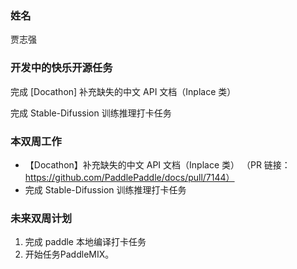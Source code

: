### 姓名

贾志强

### 开发中的快乐开源任务

完成 [Docathon] 补充缺失的中文 API 文档（Inplace 类）

完成 Stable-Difussion 训练推理打卡任务

### 本双周工作

   - 【Docathon】补充缺失的中文 API 文档（Inplace 类） （PR 链接：https://github.com/PaddlePaddle/docs/pull/7144）
   - 完成 Stable-Difussion 训练推理打卡任务

### 未来双周计划

1. 完成 paddle 本地编译打卡任务
2. 开始任务PaddleMIX。
